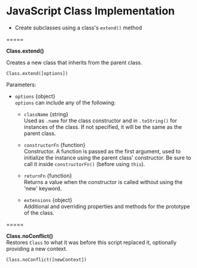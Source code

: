 JavaScript Class Implementation
=====

- Create subclasses using a class's `extend()` method

=====

**Class.extend()**

Creates a new class that inherits from the parent class.

`Class.extend([options])`

Parameters:
- `options` {object}  
`options` can include any of the following:
	
	- `className` {string}  
	Used as `.name` for the class constructor and in `.toString()` for instances of the class. If not specified, it will be the same as the parent class.
	
	- `constructorFn` {function}  
	Constructor. A function is passed as the first argument, used to initialize the instance using the parent class' constructor. Be sure to call it inside `constructorFn()` (before using `this`).
	
	- `returnFn` {function}  
	Returns a value when the constructor is called without using the 'new' keyword.
	
	- `extensions` {object}  
	Additional and overriding properties and methods for the prototype of the class.

=====

**Class.noConflict()**  
Restores `Class` to what it was before this script replaced it, optionally providing a new context.

`Class.noConflict([newContext])`
